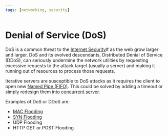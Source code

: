 ```yaml
---
tags: [networking, security]
---
```


# Denial of Service (DoS)

DoS is a common threat to the [Internet Security](202209262108.md)# as the web
grow larger and larger. DoS and its evolved descendants, Distributed Denial of
Service (DDoS), can seriously undermine the network utilities by requesting
excessive requests to the attack target (usually a server) and making it running
out of resources to process those requests.

Iterative servers are susceptible to DoS attacks as it requires the client to
open new [Named Pipe (FIFO)](202211080915.md). This could be solved by adding a
timeout or simply redesign them into [concurrent server](202202011815.md).

Examples of DoS or DDoS are:
- [MAC Flooding](202303082023.md)
- [SYN Flooding](202304261356.md)
- UDP Flooding
- HTTP GET or POST Flooding
